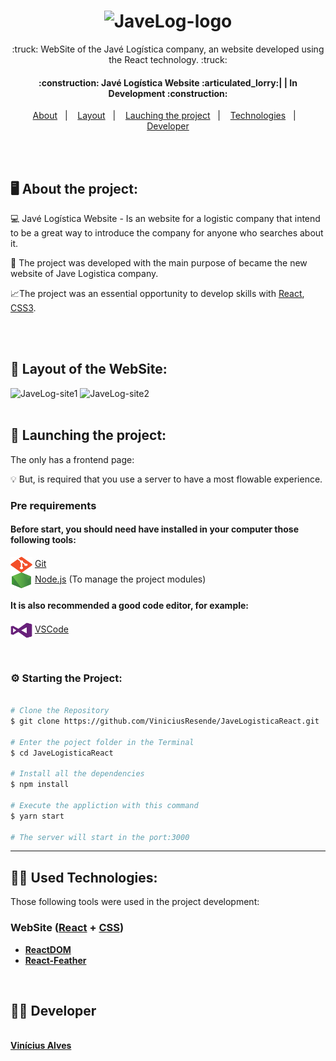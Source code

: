 <h1 align="center">
  <img alt="JaveLog-logo" src="https://res.cloudinary.com/viniciusalvesdefaria/image/upload/v1613693230/Jav%C3%A9/jave-log-240x240_adhxdt.jpg" width="250px" />
</h1>
<p align= "center">:truck: WebSite of the Javé Logística company, an website developed using the React technology. :truck:</p>

<h4 align="center"> 
	:construction:  Javé Logística Website :articulated_lorry:| | In Development  :construction:
</h4>

<p align="center">
  <a href="#desktop_computer-about-the-project">About</a>&nbsp;&nbsp;&nbsp;|&nbsp;&nbsp;&nbsp;
  <a href="#art-layout-of-the-website">Layout</a>&nbsp;&nbsp;&nbsp;|&nbsp;&nbsp;&nbsp;
  <a href="#rocket-launching-the-project">Lauching the project</a>&nbsp;&nbsp;&nbsp;|&nbsp;&nbsp;&nbsp;
  <a href="#man_technologist-used-technologies">Technologies</a>&nbsp;&nbsp;&nbsp;|&nbsp;&nbsp;&nbsp;
  <a href="#raising_hand_man-developer">Developer</a> 
</p>

</br>
</br>

## :desktop_computer: About the project:

:computer:  Javé Logística Website - Is an website for a logistic company that intend to be a great way to introduce the company for anyone who searches about it. 

:briefcase: The project was developed with the main purpose of became the new website of Jave Logistica company.

:chart_with_upwards_trend:The project was an essential opportunity to develop skills with [React](https://pt-br.reactjs.org/), [CSS3](https://www.w3.org/Style/CSS/Overview.en.html).  

</br>
</br>

## :art: Layout of the WebSite:


 <img alt="JaveLog-site1" src="https://res.cloudinary.com/viniciusalvesdefaria/image/upload/v1613693027/Jav%C3%A9/videoJave1gif_m44eaf.gif">
 

 <img alt="JaveLog-site2" src="https://res.cloudinary.com/viniciusalvesdefaria/image/upload/v1613693022/Jav%C3%A9/videoJave2gif_xc534t.gif">
 
</br>
</br>

## :rocket: Launching the project:

The only has a frontend page:

:bulb: But, is required that you use a server to have a most flowable experience.

### Pre requirements
#### Before start, you should need have installed in your computer those following tools:
<img align="center" alt="GIT" height="25" width="35" src="https://raw.githubusercontent.com/devicons/devicon/master/icons/git/git-original.svg" style="max-width:100%;">  [Git](https://git-scm.com)</img>
</br>
<img align="center" alt="NodeJS" height="25" width="35" src="https://raw.githubusercontent.com/devicons/devicon/master/icons/nodejs/nodejs-original.svg" style="max-width:100%;"> [Node.js](https://nodejs.org/en/) (To manage the project modules)</img>

#### It is also recommended a good code editor, for example: 
<img align="center" alt="VisualStudioCode" height="25" width="35" src="https://raw.githubusercontent.com/devicons/devicon/master/icons/visualstudio/visualstudio-plain.svg" style="max-width:100%;"> [VSCode](https://code.visualstudio.com/)</img>

</br>

### :gear: Starting the Project:

 ```bash

 # Clone the Repository
 $ git clone https://github.com/ViniciusResende/JaveLogisticaReact.git
 
 # Enter the poject folder in the Terminal
 $ cd JaveLogisticaReact
 
 # Install all the dependencies 
 $ npm install
 
 # Execute the appliction with this command
 $ yarn start
 
 # The server will start in the port:3000
 
 ```
 
 ---
 
## :man_technologist: Used Technologies:

Those following tools were used in the project development:

### **WebSite**  ([React](https://pt-br.reactjs.org//) + [CSS](https://www.w3.org/Style/CSS/Overview.en.html))

-   **[ReactDOM](https://pt-br.reactjs.org/docs/react-dom.html)**
-   **[React-Feather](https://github.com/feathericons/react-feather)**

</br>

## :raising_hand_man: Developer

<a href="https://github.com/ViniciusResende">
 	<img src="https://res.cloudinary.com/viniciusalvesdefaria/image/upload/v1613257612/foto_perfil_rounded_mv1cpi.png" width="100px;" alt=""/>
 <br />
 	<b>Vinícius Alves</b></a> <a href="https://github.com/ViniciusResende" title="Vinícius Alves"></a>
 <br />
